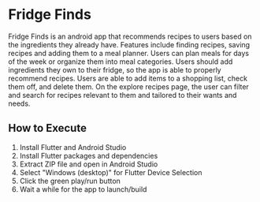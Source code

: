 # Fridge Finds

Fridge Finds is an android app that recommends recipes to users based on the ingredients they already have. Features include finding recipes, saving recipes and adding them to a meal planner. Users can plan meals for days of the week or organize them into meal categories. Users should add ingredients they own to their fridge, so the app is able to properly recommend recipes. Users are able to add items to a shopping list, check them off, and delete them. On the explore recipes page, the user can filter and search for recipes relevant to them and tailored to their wants and needs.

## How to Execute

1. Install Flutter and Android Studio
2. Install Flutter packages and dependencies
3. Extract ZIP file and open in Android Studio
4. Select "Windows (desktop)" for Flutter Device Selection
5. Click the green play/run button
6. Wait a while for the app to launch/build
